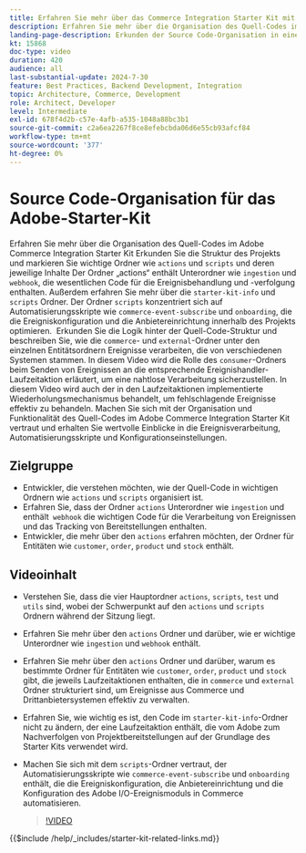 ```yaml
---
title: Erfahren Sie mehr über das Commerce Integration Starter Kit mit Schlüsselordnern und Automatisierungsskripten
description: Erfahren Sie mehr über die Organisation des Quell-Codes im Commerce Integration Starter Kit. ​
landing-page-description: Erkunden der Source Code-Organisation in einem Commerce Integration Starter Kit
kt: 15868
doc-type: video
duration: 420
audience: all
last-substantial-update: 2024-7-30
feature: Best Practices, Backend Development, Integration
topic: Architecture, Commerce, Development
role: Architect, Developer
level: Intermediate
exl-id: 678f4d2b-c57e-4afb-a535-1048a88bc3b1
source-git-commit: c2a6ea2267f8ce8efebcbda06d6e55cb93afcf84
workflow-type: tm+mt
source-wordcount: '377'
ht-degree: 0%
---
```


# Source Code-Organisation für das Adobe-Starter-Kit

Erfahren Sie mehr über die Organisation des Quell-Codes im Adobe Commerce Integration Starter Kit&#x200B; Erkunden Sie die Struktur des Projekts und markieren Sie wichtige Ordner wie `actions` und `scripts` und deren jeweilige Inhalte&#x200B; Der Ordner „actions“ enthält Unterordner wie `ingestion` und `webhook`, die wesentlichen Code für die Ereignisbehandlung und -verfolgung enthalten. Außerdem erfahren Sie mehr über die `starter-kit-info` und `scripts` Ordner. Der Ordner `scripts` konzentriert sich auf Automatisierungsskripte wie `commerce-event-subscribe` und `onboarding`, die die Ereigniskonfiguration und die Anbietereinrichtung innerhalb des Projekts optimieren.
&#x200B;
Erkunden Sie die Logik hinter der Quell-Code-Struktur und beschreiben Sie, wie die `commerce`- und `external`-Ordner unter den einzelnen Entitätsordnern Ereignisse verarbeiten, die von verschiedenen Systemen stammen. In diesem Video wird die Rolle des `consumer`-Ordners beim Senden von Ereignissen an die entsprechende Ereignishandler-Laufzeitaktion erläutert, um eine nahtlose Verarbeitung sicherzustellen. In diesem Video wird auch der in den Laufzeitaktionen implementierte Wiederholungsmechanismus behandelt, um fehlschlagende Ereignisse effektiv zu behandeln. &#x200B;Machen Sie sich mit der Organisation und Funktionalität des Quell-Codes im Adobe Commerce Integration Starter Kit vertraut und erhalten Sie wertvolle Einblicke in die Ereignisverarbeitung, Automatisierungsskripte und Konfigurationseinstellungen.

## Zielgruppe

* Entwickler, die verstehen möchten, wie der Quell-Code in wichtigen Ordnern wie `actions` und `scripts` organisiert ist.
* Erfahren Sie, dass der Ordner `actions` Unterordner wie `ingestion` und enthält` webhook` die wichtigen Code für die Verarbeitung von Ereignissen und das Tracking von Bereitstellungen enthalten.
* Entwickler, die mehr über den `actions` erfahren möchten, der Ordner für Entitäten wie `customer`, `order`, `product` und `stock` enthält.

## Videoinhalt

* Verstehen Sie, dass die vier Hauptordner `actions`, `scripts`, `test` und `utils` sind, wobei der Schwerpunkt auf den `actions` und `scripts` Ordnern während der Sitzung liegt. &#x200B;
* Erfahren Sie mehr über den `actions` Ordner und darüber, wie er wichtige Unterordner wie `ingestion` und `webhook` enthält.
* Erfahren Sie mehr über den `actions` Ordner und darüber, warum es bestimmte Ordner für Entitäten wie `customer`, `order`, `product` und `stock` gibt, die jeweils Laufzeitaktionen enthalten, die in `commerce` und `external` Ordner strukturiert sind, um Ereignisse aus Commerce und Drittanbietersystemen effektiv zu verwalten. &#x200B;
* Erfahren Sie, wie wichtig es ist, den Code im `starter-kit-info`-Ordner nicht zu ändern, der eine Laufzeitaktion enthält, die vom Adobe zum Nachverfolgen von Projektbereitstellungen auf der Grundlage des Starter Kits verwendet wird. &#x200B;
* Machen Sie sich mit dem `scripts`-Ordner vertraut, der Automatisierungsskripte wie `commerce-event-subscribe` und `onboarding` enthält, die die Ereigniskonfiguration, die Anbietereinrichtung und die Konfiguration des Adobe I/O-Ereignismoduls in Commerce automatisieren. &#x200B;

  >[!VIDEO](https://video.tv.adobe.com/v/3431691?learn=on)

{{$include /help/_includes/starter-kit-related-links.md}}
